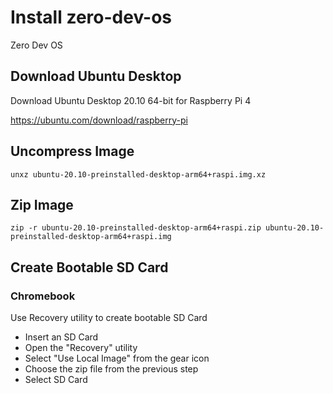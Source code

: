 # Install zero-dev-os
Zero Dev OS

## Download Ubuntu Desktop

Download Ubuntu Desktop 20.10 64-bit for Raspberry Pi 4

https://ubuntu.com/download/raspberry-pi

## Uncompress Image

```
unxz ubuntu-20.10-preinstalled-desktop-arm64+raspi.img.xz
```

## Zip Image

```
zip -r ubuntu-20.10-preinstalled-desktop-arm64+raspi.zip ubuntu-20.10-preinstalled-desktop-arm64+raspi.img
```

## Create Bootable SD Card

### Chromebook

Use Recovery utility to create bootable SD Card

* Insert an SD Card
* Open the "Recovery" utility
* Select "Use Local Image" from the gear icon
* Choose the zip file from the previous step
* Select SD Card

